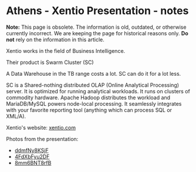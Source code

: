 
# Athens - Xentio Presentation - notes

**Note:** This page is obsolete. The information is old, outdated, or otherwise currently incorrect. We are keeping the page for historical reasons only. **Do not** rely on the information in this article.



Xentio works in the field of Business Intelligence.


Their product is Swarm Cluster (SC)


A Data Warehouse in the TB range costs a lot. SC can do it for a lot less.


SC is a Shared-nothing distributed OLAP (Online Analytical Processing) server. It is optimized for running analytical workloads. It runs on clusters of commodity hardware. Apache Hadoop distributes the workload and MariaDB/MySQL powers node-local processing. It seamlessly integrates with your favorite reporting tool (anything which can process SQL or XML/A).


Xentio's website: [xentio.com](https://xentio.com)


Photos from the presentation:


* [ddmfNy8KSjF](https://plus.google.com/b/102059736934609902389/102059736934609902389/posts/ddmfNy8KSjF)
* [4FdXbFyu2DF](https://plus.google.com/b/102059736934609902389/102059736934609902389/posts/4FdXbFyu2DF)
* [8mm6BNT8rfB](https://plus.google.com/b/102059736934609902389/102059736934609902389/posts/8mm6BNT8rfB)

